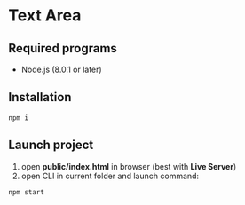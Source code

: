 # Text Area

## Required programs
* Node.js (8.0.1 or later)

## Installation
```
npm i
```
## Launch project
1. open __public/index.html__ in browser (best with __Live Server__)
2. open CLI in current folder and launch command:
```
npm start
```